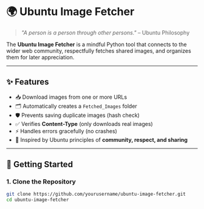 # 🌍 Ubuntu Image Fetcher

> *"A person is a person through other persons."* – Ubuntu Philosophy  

The **Ubuntu Image Fetcher** is a mindful Python tool that connects to the wider web community, respectfully fetches shared images, and organizes them for later appreciation.  

---

## ✨ Features
- 📥 Download images from one or more URLs  
- 🗂️ Automatically creates a `Fetched_Images` folder  
- 🛡️ Prevents saving duplicate images (hash check)  
- ✅ Verifies **Content-Type** (only downloads real images)  
- ⚡ Handles errors gracefully (no crashes)  
- 🌱 Inspired by Ubuntu principles of **community, respect, and sharing**  

---

## 🚀 Getting Started

### 1. Clone the Repository
```bash
git clone https://github.com/yourusername/ubuntu-image-fetcher.git
cd ubuntu-image-fetcher
